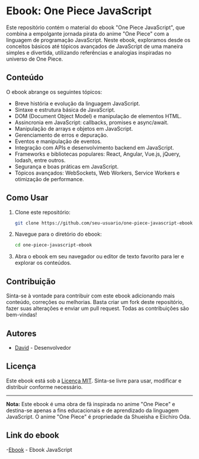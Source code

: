 # Ebook: One Piece JavaScript

Este repositório contém o material do ebook "One Piece JavaScript", que combina a empolgante jornada pirata do anime "One Piece" com a linguagem de programação JavaScript. Neste ebook, exploramos desde os conceitos básicos até tópicos avançados de JavaScript de uma maneira simples e divertida, utilizando referências e analogias inspiradas no universo de One Piece.

## Conteúdo

O ebook abrange os seguintes tópicos:

- Breve história e evolução da linguagem JavaScript.
- Sintaxe e estrutura básica de JavaScript.
- DOM (Document Object Model) e manipulação de elementos HTML.
- Assincronia em JavaScript: callbacks, promises e async/await.
- Manipulação de arrays e objetos em JavaScript.
- Gerenciamento de erros e depuração.
- Eventos e manipulação de eventos.
- Integração com APIs e desenvolvimento backend em JavaScript.
- Frameworks e bibliotecas populares: React, Angular, Vue.js, jQuery, lodash, entre outros.
- Segurança e boas práticas em JavaScript.
- Tópicos avançados: WebSockets, Web Workers, Service Workers e otimização de performance.

## Como Usar

1. Clone este repositório:
   ```bash
   git clone https://github.com/seu-usuario/one-piece-javascript-ebook.git
   ```

2. Navegue para o diretório do ebook:
   ```bash
   cd one-piece-javascript-ebook
   ```

3. Abra o ebook em seu navegador ou editor de texto favorito para ler e explorar os conteúdos.

## Contribuição

Sinta-se à vontade para contribuir com este ebook adicionando mais conteúdo, correções ou melhorias. Basta criar um fork deste repositório, fazer suas alterações e enviar um pull request. Todas as contribuições são bem-vindas!

## Autores

- [David](https://github.com/davidmelo84) - Desenvolvedor

## Licença

Este ebook está sob a [Licença MIT](LICENSE). Sinta-se livre para usar, modificar e distribuir conforme necessário.

---

**Nota:** Este ebook é uma obra de fã inspirada no anime "One Piece" e destina-se apenas a fins educacionais e de aprendizado da linguagem JavaScript. O anime "One Piece" é propriedade da Shueisha e Eiichiro Oda.

## Link do ebook 

-[Ebook](https://github.com/davidmelo84/ebook---One-Piece-JavaScript) - Ebook JavaScript

